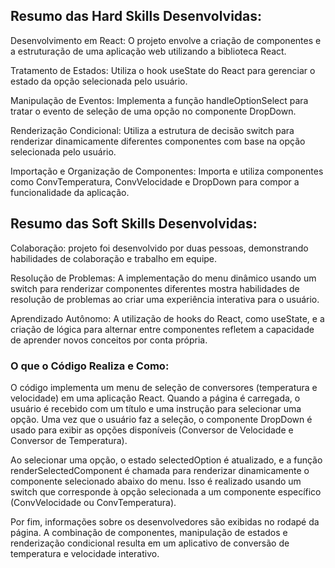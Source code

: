 ## Resumo das Hard Skills Desenvolvidas:

Desenvolvimento em React: O projeto envolve a criação de componentes e a estruturação de uma aplicação web utilizando a biblioteca React.

Tratamento de Estados: Utiliza o hook useState do React para gerenciar o estado da opção selecionada pelo usuário.

Manipulação de Eventos: Implementa a função handleOptionSelect para tratar o evento de seleção de uma opção no componente DropDown.

Renderização Condicional: Utiliza a estrutura de decisão switch para renderizar dinamicamente diferentes componentes com base na opção selecionada pelo usuário.

Importação e Organização de Componentes: Importa e utiliza componentes como ConvTemperatura, ConvVelocidade e DropDown para compor a funcionalidade da aplicação.

## Resumo das Soft Skills Desenvolvidas:

Colaboração: projeto foi desenvolvido por duas pessoas, demonstrando habilidades de colaboração e trabalho em equipe.

Resolução de Problemas: A implementação do menu dinâmico usando um switch para renderizar componentes diferentes mostra habilidades de resolução de problemas ao criar uma experiência interativa para o usuário.

Aprendizado Autônomo: A utilização de hooks do React, como useState, e a criação de lógica para alternar entre componentes refletem a capacidade de aprender novos conceitos por conta própria.

### O que o Código Realiza e Como:

O código implementa um menu de seleção de conversores (temperatura e velocidade) em uma aplicação React. Quando a página é carregada, o usuário é recebido com um título e uma instrução para selecionar uma opção. Uma vez que o usuário faz a seleção, o componente DropDown é usado para exibir as opções disponíveis (Conversor de Velocidade e Conversor de Temperatura).

Ao selecionar uma opção, o estado selectedOption é atualizado, e a função renderSelectedComponent é chamada para renderizar dinamicamente o componente selecionado abaixo do menu. Isso é realizado usando um switch que corresponde à opção selecionada a um componente específico (ConvVelocidade ou ConvTemperatura).

Por fim, informações sobre os desenvolvedores são exibidas no rodapé da página. A combinação de componentes, manipulação de estados e renderização condicional resulta em um aplicativo de conversão de temperatura e velocidade interativo.